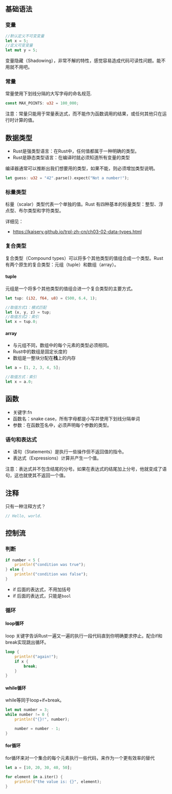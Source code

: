 ## 基础语法

### 变量

```rust
//默认定义不可变变量
let x = 5;
//定义可变变量
let mut y = 5;
```

变量隐藏（Shadowing），非常不解的特性，感觉容易造成代码可读性问题。能不用就不用吧。

### 常量

常量使用下划线分隔的大写字母的命名规范.

```rust
const MAX_POINTS: u32 = 100_000;
```

注意：常量只能用于常量表达式，而不能作为函数调用的结果，或任何其他只在运行时计算的值。

## 数据类型

- Rust是强类型语言：在Rust中，任何值都属于一种明确的类型。
- Rust是静态类型语言：在编译时就必须知道所有变量的类型

编译器通常可以推断出我们想要用的类型，如果不能，则必须增加类型说明。

```rust
let guess: u32 = "42".parse().expect("Not a number!");
```

### 标量类型

标量（scalar）类型代表一个单独的值。Rust 有四种基本的标量类型：整型、浮点型、布尔类型和字符类型。

详细见：

- https://kaisery.github.io/trpl-zh-cn/ch03-02-data-types.html

### 复合类型

复合类型（Compound types）可以将多个其他类型的值组合成一个类型。Rust 有两个原生的复合类型：元组（tuple）和数组（array）。

#### tuple

元组是一个将多个其他类型的值组合进一个复合类型的主要方式。

```rust
let tup: (i32, f64, u8) = (500, 6.4, 1);

//取值方式1：模式匹配
let (x, y, z) = tup;
//取值方式2：索引
let x = tup.0;
```

#### array

- 与元组不同，数组中的每个元素的类型必须相同。
- Rust中的数组是固定长度的
- 数组是一整块分配在**栈**上的内存

```rust
let a = [1, 2, 3, 4, 5];

//取值方式：索引
let x = a.0;
```

## 函数

- 关键字:fn
- 函数名：snake case，所有字母都是小写并使用下划线分隔单词
- 参数：在函数签名中，必须声明每个参数的类型。

### 语句和表达式

- 语句（Statements）是执行一些操作但不返回值的指令。
- 表达式（Expressions）计算并产生一个值。

注意：表达式并不包含结尾的分号。如果在表达式的结尾加上分号，他就变成了语句，这也就使其不返回一个值。

## 注释

只有一种注释方式？

```rust
// Hello, world.
```

## 控制流

### 判断

```rust
if number < 5 {
    println!("condition was true");
} else {
    println!("condition was false");
}
```

- if 后面的表达式，不用加括号
- if 后面的表达式，只能是`bool`

### 循环

#### loop循环

loop 关键字告诉Rust一遍又一遍的执行一段代码直到你明确要求停止。配合if和break实现跳出循环。

```rust
loop {
    println!("again!");
    if x {
        break;
    }
}
```

#### while循环

while等同于loop+if+break。

```rust
let mut number = 3;
while number != 0 {
    println!("{}!", number);

    number = number - 1;
}
```

#### for循环

for循环来对一个集合的每个元素执行一些代码，来作为一个更有效率的替代

```rust
let a = [10, 20, 30, 40, 50];

for element in a.iter() {
    println!("the value is: {}", element);
}
```



